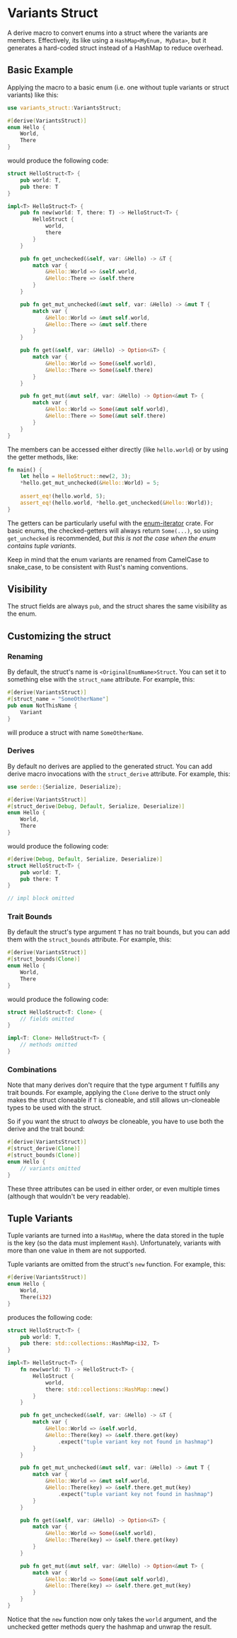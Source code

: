 # Variants Struct

A derive macro to convert enums into a struct where the variants are members.
Effectively, its like using a `HashMap<MyEnum, MyData>`, but it generates a hard-coded struct instead
of a HashMap to reduce overhead.

## Basic Example

Applying the macro to a basic enum (i.e. one without tuple variants or struct variants) like this:

```rust
use variants_struct::VariantsStruct;

#[derive(VariantsStruct)]
enum Hello {
    World,
    There
}
```

would produce the following code:

```rust
struct HelloStruct<T> {
    pub world: T,
    pub there: T
}

impl<T> HelloStruct<T> {
    pub fn new(world: T, there: T) -> HelloStruct<T> {
        HelloStruct {
            world,
            there
        }
    }

    pub fn get_unchecked(&self, var: &Hello) -> &T {
        match var {
            &Hello::World => &self.world,
            &Hello::There => &self.there
        }
    }

    pub fn get_mut_unchecked(&mut self, var: &Hello) -> &mut T {
        match var {
            &Hello::World => &mut self.world,
            &Hello::There => &mut self.there
        }
    }

    pub fn get(&self, var: &Hello) -> Option<&T> {
        match var {
            &Hello::World => Some(&self.world),
            &Hello::There => Some(&self.there)
        }
    }

    pub fn get_mut(&mut self, var: &Hello) -> Option<&mut T> {
        match var {
            &Hello::World => Some(&mut self.world),
            &Hello::There => Some(&mut self.there)
        }
    }
}
```

The members can be accessed either directly (like `hello.world`) or by using the getter methods, like:

```rust
fn main() {
    let hello = HelloStruct::new(2, 3);
    *hello.get_mut_unchecked(&Hello::World) = 5;
    
    assert_eq!(hello.world, 5);
    assert_eq!(hello.world, *hello.get_unchecked(&Hello::World));
}
```

The getters can be particularly useful with the [enum-iterator](https://docs.rs/crate/enum-iterator/) crate. For basic enums,
the checked-getters will always return `Some(...)`, so using `get_unchecked` is recommended, *but this is not the case when the enum contains tuple variants*.

Keep in mind that the enum variants are renamed from CamelCase to snake_case, to be consistent with Rust's naming conventions.

## Visibility

The struct fields are always `pub`, and the struct shares the same visibility as the enum.

## Customizing the struct

### Renaming

By default, the struct's name is `<OriginalEnumName>Struct`. You can set it to something else with the `struct_name` attribute. For example, this:

```rust
#[derive(VariantsStruct)]
#[struct_name = "SomeOtherName"]
pub enum NotThisName {
    Variant
}
```

will produce a struct with name `SomeOtherName`.

### Derives

By default no derives are applied to the generated struct. You can add derive macro invocations with the `struct_derive` attribute. For example, this:

```rust
use serde::{Serialize, Deserialize};

#[derive(VariantsStruct)]
#[struct_derive(Debug, Default, Serialize, Deserialize)]
enum Hello {
    World,
    There
}
```

would produce the following code:

```rust
#[derive(Debug, Default, Serialize, Deserialize)]
struct HelloStruct<T> {
    pub world: T,
    pub there: T
}

// impl block omitted
```

### Trait Bounds

By default the struct's type argument `T` has no trait bounds, but you can add them with the `struct_bounds` attribute. For example, this:

```rust
#[derive(VariantsStruct)]
#[struct_bounds(Clone)]
enum Hello {
    World,
    There
}
```

would produce the following code:

```rust
struct HelloStruct<T: Clone> {
    // fields omitted
}

impl<T: Clone> HelloStruct<T> {
    // methods omitted
}
```

### Combinations

Note that many derives don't require that the type argument `T` fulfills any trait bounds. For example, applying the `Clone`
derive to the struct only makes the struct cloneable if `T` is cloneable, and still allows un-cloneable types to be used with the struct.

So if you want the struct to *always* be cloneable, you have to use both the derive and the trait bound:

```rust
#[derive(VariantsStruct)]
#[struct_derive(Clone)]
#[struct_bounds(Clone)]
enum Hello {
    // variants omitted
}
```

These three attributes can be used in either order, or even multiple times (although that wouldn't be very readable).

## Tuple Variants

Tuple variants are turned into a `HashMap`, where the data stored in the tuple is the key (so the data must implement `Hash`).
Unfortunately, variants with more than one value in them are not supported.

Tuple variants are omitted from the struct's `new` function. For example, this:

```rust
#[derive(VariantsStruct)]
enum Hello {
    World,
    There(i32)
}
```

produces the following code:

```rust
struct HelloStruct<T> {
    pub world: T,
    pub there: std::collections::HashMap<i32, T>
}

impl<T> HelloStruct<T> {
    fn new(world: T) -> HelloStruct<T> {
        HelloStruct {
            world,
            there: std::collections::HashMap::new()
        }
    }

    pub fn get_unchecked(&self, var: &Hello) -> &T {
        match var {
            &Hello::World => &self.world,
            &Hello::There(key) => &self.there.get(key)
                .expect("tuple variant key not found in hashmap")
        }
    }

    pub fn get_mut_unchecked(&mut self, var: &Hello) -> &mut T {
        match var {
            &Hello::World => &mut self.world,
            &Hello::There(key) => &self.there.get_mut(key)
                .expect("tuple variant key not found in hashmap")
        }
    }

    pub fn get(&self, var: &Hello) -> Option<&T> {
        match var {
            &Hello::World => Some(&self.world),
            &Hello::There(key) => &self.there.get(key)
        }
    }

    pub fn get_mut(&mut self, var: &Hello) -> Option<&mut T> {
        match var {
            &Hello::World => Some(&mut self.world),
            &Hello::There(key) => &self.there.get_mut(key)
        }
    }
}
```

Notice that the `new` function now only takes the `world` argument, and the unchecked getter methods query the hashmap and unwrap the result.
